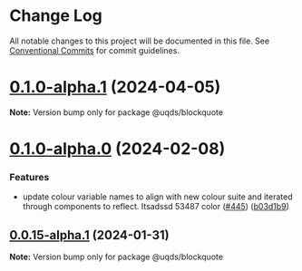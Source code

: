 # Change Log

All notable changes to this project will be documented in this file.
See [Conventional Commits](https://conventionalcommits.org) for commit guidelines.

# [0.1.0-alpha.1](https://github.com/uq-its-ss/design-system/compare/@uqds/blockquote@0.1.0-alpha.0...@uqds/blockquote@0.1.0-alpha.1) (2024-04-05)

**Note:** Version bump only for package @uqds/blockquote

# [0.1.0-alpha.0](https://github.com/uq-its-ss/design-system/compare/@uqds/blockquote@0.0.15-alpha.1...@uqds/blockquote@0.1.0-alpha.0) (2024-02-08)

### Features

- update colour variable names to align with new colour suite and iterated through components to reflect. Itsadssd 53487 color ([#445](https://github.com/uq-its-ss/design-system/issues/445)) ([b03d1b9](https://github.com/uq-its-ss/design-system/commit/b03d1b9a7944f4552750706b276405b0988abf90))

## [0.0.15-alpha.1](https://github.com/uq-its-ss/design-system/compare/@uqds/blockquote@0.0.15-alpha.0...@uqds/blockquote@0.0.15-alpha.1) (2024-01-31)

**Note:** Version bump only for package @uqds/blockquote
